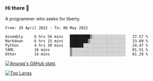 ### Hi there 👋

<!--
**shejialuo/shejialuo** is a ✨ _special_ ✨ repository because its `README.md` (this file) appears on your GitHub profile.

Here are some ideas to get you started:

- 🔭 I’m currently working on ...
- 🌱 I’m currently learning ...
- 👯 I’m looking to collaborate on ...
- 🤔 I’m looking for help with ...
- 💬 Ask me about ...
- 📫 How to reach me: ...
- 😄 Pronouns: ...
- ⚡ Fun fact: ...
-->

A programmer who seeks for liberty.

<!--START_SECTION:waka-->

```text
From: 29 April 2022 - To: 06 May 2022

Assembly     6 hrs 56 mins   █████████▒░░░░░░░░░░░░░░░   37.57 %
Markdown     6 hrs 15 mins   ████████▒░░░░░░░░░░░░░░░░   33.89 %
Python       4 hrs 30 mins   ██████░░░░░░░░░░░░░░░░░░░   24.47 %
YAML         16 mins         ▒░░░░░░░░░░░░░░░░░░░░░░░░   01.51 %
Other        14 mins         ▒░░░░░░░░░░░░░░░░░░░░░░░░   01.29 %
```

<!--END_SECTION:waka-->

[![Anurag's GitHub stats](https://github-readme-stats.vercel.app/api?username=shejialuo&show_icons=true&theme=dracula)](https://github.com/anuraghazra/github-readme-stats)

[![Top Langs](https://github-readme-stats.vercel.app/api/top-langs/?username=shejialuo&layout=compact&hide=javascript,html,css,typescript,tex,python,shell,assembly,java)](https://github.com/anuraghazra/github-readme-stats)
